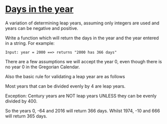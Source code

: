 # [Days in the year](https://www.codewars.com/kata/days-in-the-year "https://www.codewars.com/kata/56d6c333c9ae3fc32800070f")

A variation of determining leap years, assuming only integers are used and years can be negative and positive.

Write a function which will return the days in the year and the year entered in a string. For example:

```
Input: year = 2000 ==> returns "2000 has 366 days"
```

There are a few assumptions we will accept the year 0, even though there is no year 0 in the Gregorian Calendar.

Also the basic rule for validating a leap year are as follows

Most years that can be divided evenly by 4 are leap years. 

Exception: Century years are NOT leap years UNLESS they can be evenly divided by 400.

So the years 0, -64 and 2016 will return 366 days.
Whilst 1974, -10 and 666 will return 365 days.
